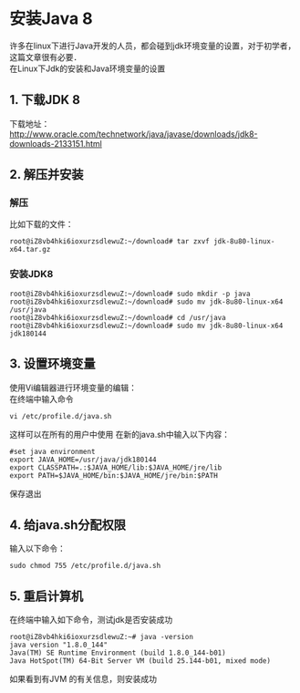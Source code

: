 # 安装Java 8
许多在linux下进行Java开发的人员，都会碰到jdk环境变量的设置，对于初学者，这篇文章很有必要．</br>
在Linux下Jdk的安装和Java环境变量的设置

## 1. 下载JDK 8
下载地址： http://www.oracle.com/technetwork/java/javase/downloads/jdk8-downloads-2133151.html
## 2. 解压并安装
### 解压
比如下载的文件：
```
root@iZ8vb4hki6ioxurzsdlewuZ:~/download# tar zxvf jdk-8u80-linux-x64.tar.gz
```
### 安装JDK8
```
root@iZ8vb4hki6ioxurzsdlewuZ:~/download# sudo mkdir -p java
root@iZ8vb4hki6ioxurzsdlewuZ:~/download# sudo mv jdk-8u80-linux-x64 /usr/java
root@iZ8vb4hki6ioxurzsdlewuZ:~/download# cd /usr/java
root@iZ8vb4hki6ioxurzsdlewuZ:~/download# sudo mv jdk-8u80-linux-x64 jdk180144
```
## 3. 设置环境变量
使用Vi编辑器进行环境变量的编辑：</br>
在终端中输入命令</br>
```
vi /etc/profile.d/java.sh
```
这样可以在所有的用户中使用
在新的java.sh中输入以下内容：
```
#set java environment
export JAVA_HOME=/usr/java/jdk180144
export CLASSPATH=.:$JAVA_HOME/lib:$JAVA_HOME/jre/lib
export PATH=$JAVA_HOME/bin:$JAVA_HOME/jre/bin:$PATH
```
保存退出
## 4. 给java.sh分配权限
输入以下命令：</br>
```
sudo chmod 755 /etc/profile.d/java.sh
```
## 5. 重启计算机
在终端中输入如下命令，测试jdk是否安装成功</br>
```
root@iZ8vb4hki6ioxurzsdlewuZ:~# java -version
java version "1.8.0_144"
Java(TM) SE Runtime Environment (build 1.8.0_144-b01)
Java HotSpot(TM) 64-Bit Server VM (build 25.144-b01, mixed mode)
```
如果看到有JVM 的有关信息，则安装成功</br>
